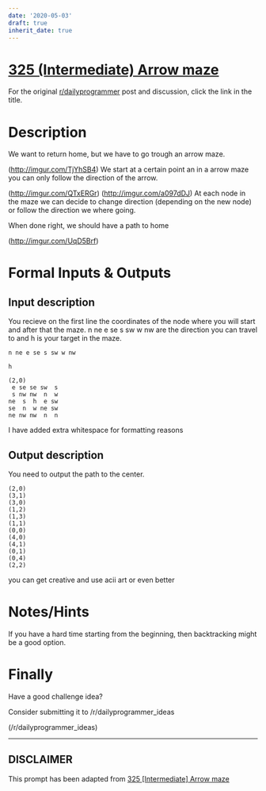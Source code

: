 ```yaml
---
date: '2020-05-03'
draft: true
inherit_date: true
---
```


# [325 (Intermediate) Arrow maze](https://www.reddit.com/r/dailyprogrammer/comments/6rb98p/20170803_challenge_325_intermediate_arrow_maze/)

For the original [r/dailyprogrammer](https://www.reddit.com/r/dailyprogrammer/) post and discussion, click the link in the title.

# Description
We want to return home, but we have to go trough an arrow maze.

(http://imgur.com/TjYhSB4)
We start at a certain point an in a arrow maze you can only follow the direction of the arrow.

(http://imgur.com/QTxERGr)
(http://imgur.com/a097dDJ)
At each node in the maze we can decide to change direction (depending on the new node) or follow the direction we where going.

When done right, we should have a path to home 

(http://imgur.com/UqD5Brf)
# Formal Inputs & Outputs
## Input description
You recieve on the first line the coordinates of the node where you will start and after that the maze.
n ne e se s sw w nw are the direction you can travel to and h is your target in the maze.


```
n ne e se s sw w nw
```

```
h
```

```
(2,0)
 e se se sw  s
 s nw nw  n  w
ne  s  h  e sw
se  n  w ne sw
ne nw nw  n  n
```
I have added extra whitespace for formatting reasons

## Output description
You need to output the path to the center.


```
(2,0)
(3,1)
(3,0)
(1,2)
(1,3)
(1,1)
(0,0)
(4,0)
(4,1)
(0,1)
(0,4)
(2,2)
```
you can get creative and use acii art or even better

# Notes/Hints
If you have a hard time starting from the beginning, then backtracking might be a good option.

# Finally
Have a good challenge idea?

Consider submitting it to /r/dailyprogrammer_ideas

(/r/dailyprogrammer_ideas)

----
## **DISCLAIMER**
This prompt has been adapted from [325 [Intermediate] Arrow maze](https://www.reddit.com/r/dailyprogrammer/comments/6rb98p/20170803_challenge_325_intermediate_arrow_maze/
)
